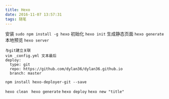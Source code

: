 ```yaml
---
title: Hexo
date: 2016-11-07 13:57:31
tags: 随笔
---
```

安装
`sudo npm install -g hexo`
初始化
`hexo init`
生成静态页面
`hexo generate`
本地预览
`hexo server`

```
与git建立关联
vim _config.yml 文本最后
deploy:
  type: git
  repo: https://github.com/dylan36/dylan36.github.io
  branch: master

```
`npm install hexo-deployer-git --save`

`hexo clean `
`hexo generate`
`hexo deploy`
`hexo new "title"`